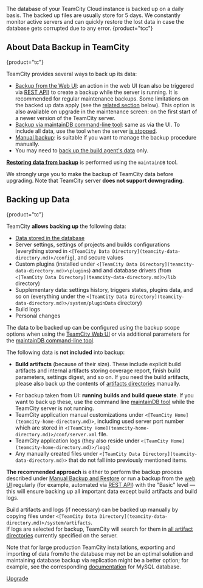 [//]: # (title: TeamCity Data Backup)
[//]: # (auxiliary-id: TeamCity Data Backup)

The database of your TeamCity Cloud instance is backed up on a daily basis. The backed up files are usually store for 5 days. We constantly monitor active servers and can quickly restore the lost data in case the database gets corrupted due to any error.
{product="tcc"}

## About Data Backup in TeamCity
{product="tc"}

TeamCity provides several ways to back up its data:
* [Backup from the Web UI](creating-backup-from-teamcity-web-ui.md): an action in the web UI (can also be triggered via [REST API](https://www.jetbrains.com/help/teamcity/rest/manage-data-backup.html)) to create a backup while the server is running. It is recommended for regular maintenance backups. Some limitations on the backed up data apply (see the [related section](#Backing+up+Data) below). This option is also available on upgrade in the maintenance screen: on the first start of a newer version of the TeamCity server.
* [Backup via maintainDB command-line tool](creating-backup-via-maintaindb-command-line-tool.md): same as via the UI. To include all data, use the tool when the server [is stopped](creating-backup-via-maintaindb-command-line-tool.md#Performing+TeamCity+Data+Backup+with+maintainDB+Utility).
* [Manual backup](manual-backup-and-restore.md): is suitable if you want to manage the backup procedure manually. 
* You may need to [back up the build agent's data](backing-up-build-agent-s-data.md) only.

__[Restoring data from backup](restoring-teamcity-data-from-backup.md)__ is performed using the `maintainDB` tool.

<note>

We strongly urge you to make the backup of TeamCity data before upgrading. Note that TeamCity server __does not support downgrading__.
</note>

## Backing up Data
{product="tc"}

TeamCity __allows backing up__ the following data:
* [Data stored in the database](manual-backup-and-restore.md#Database+Data)
* Server settings, settings of projects and builds configurations (everything stored in `<[TeamCity Data Directory](teamcity-data-directory.md)>/config`), and secure values
* Custom plugins (installed under `<[TeamCity Data Directory](teamcity-data-directory.md)>\plugins`) and and database drivers (from `<[TeamCity Data Directory](teamcity-data-directory.md)>/lib` directory)
* Supplementary data: settings history, triggers states, plugins data, and so on (everything under the `<[TeamCity Data Directory](teamcity-data-directory.md)>/system/pluginData` directory)
* Build logs
* Personal changes   

The data to be backed up can be configured using the backup scope options when using the [TeamCity Web UI](creating-backup-from-teamcity-web-ui.md) or via additional parameters for the [maintainDB command-line tool](creating-backup-via-maintaindb-command-line-tool.md).

The following data is __not included__ into backup:
* __Build artifacts__ (because of their size). These include explicit build artifacts and internal artifacts storing coverage report, finish build parameters, settings digest, and so on. If you need the build artifacts, please also back up the contents of [artifacts directories](teamcity-configuration-and-maintenance.md) manually.     

[//]: # (Internal note. Do not delete. also https://youtrack.jetbrains.com/issue/TW-43056)

* For backup taken from UI: __running builds and build queue state__.  If you want to back up these, use the command line [maintainDB tool](creating-backup-via-maintaindb-command-line-tool.md) while the TeamCity server is not running.
* TeamCity application manual customizations under `<[TeamCity Home](teamcity-home-directory.md)>`, including used server port number which are stored in `<[TeamCity Home](teamcity-home-directory.md)>/conf/server.xml` file.
* TeamCity application logs (they also reside under `<[TeamCity Home](teamcity-home-directory.md)>/logs`)
* Any manually created files under `<[TeamCity Data Directory](teamcity-data-directory.md)>` that do not fall into previously mentioned items.   

__The recommended approach__ is either to perform the backup process described under [Manual Backup and Restore](manual-backup-and-restore.md) or run a backup from the [web UI](creating-backup-from-teamcity-web-ui.md) regularly (for example, automated via [REST API](https://www.jetbrains.com/help/teamcity/rest/manage-data-backup.html)) with the "Basic" level — this will ensure backing up all important data except build artifacts and build logs.

Build artifacts and logs (if necessary) can be backed up manually by copying files under `<[TeamCity Data Directory](teamcity-data-directory.md)>/system/artifacts`.   
If logs are selected for backup, TeamCity will search for them in [all artifact directories](build-artifact.md) currently specified on the server.

Note that for large production TeamCity installations, exporting and importing of data from/to the database may not be an optimal solution and maintaining database backup via replication might be a better option; for example, see the corresponding [documentation](http://dev.mysql.com/doc/refman/5.0/en/replication.html) for MySQL database.

<seealso product="tc">
        <category ref="installation">
            <a href="upgrading-teamcity-server-and-agents.md">Upgrade</a>
        </category>
</seealso>